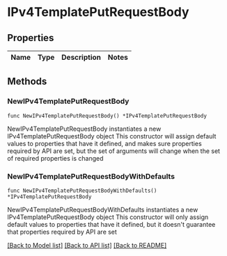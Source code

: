 # IPv4TemplatePutRequestBody

## Properties

Name | Type | Description | Notes
------------ | ------------- | ------------- | -------------

## Methods

### NewIPv4TemplatePutRequestBody

`func NewIPv4TemplatePutRequestBody() *IPv4TemplatePutRequestBody`

NewIPv4TemplatePutRequestBody instantiates a new IPv4TemplatePutRequestBody object
This constructor will assign default values to properties that have it defined,
and makes sure properties required by API are set, but the set of arguments
will change when the set of required properties is changed

### NewIPv4TemplatePutRequestBodyWithDefaults

`func NewIPv4TemplatePutRequestBodyWithDefaults() *IPv4TemplatePutRequestBody`

NewIPv4TemplatePutRequestBodyWithDefaults instantiates a new IPv4TemplatePutRequestBody object
This constructor will only assign default values to properties that have it defined,
but it doesn't guarantee that properties required by API are set


[[Back to Model list]](../README.md#documentation-for-models) [[Back to API list]](../README.md#documentation-for-api-endpoints) [[Back to README]](../README.md)


